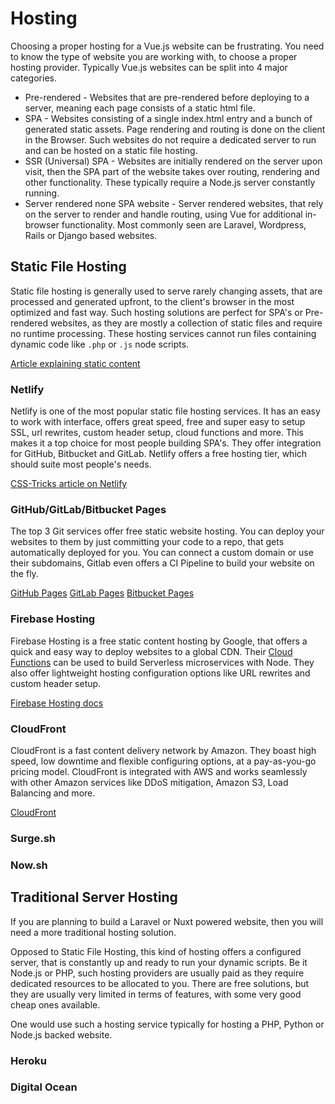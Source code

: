 # Hosting

Choosing a proper hosting for a Vue.js website can be frustrating. You need to know the type of website you are working with, to choose a proper hosting provider. Typically Vue.js websites can be split into 4 major categories. 

* Pre-rendered - Websites that are pre-rendered before deploying to a server, meaning each page consists of a static html file.
* SPA - Websites consisting of a single index.html entry and a bunch of generated static assets. Page rendering and routing is done on the client in the Browser. Such websites do not require a dedicated server to run and can be hosted on a static file hosting.
* SSR (Universal) SPA - Websites are initially rendered on the server upon visit, then the SPA part of the website takes over routing, rendering and other functionality. These typically require a Node.js server constantly running.
* Server rendered none SPA website - Server rendered websites, that rely on the server to render and handle routing, using Vue for additional in-browser functionality. Most commonly seen are Laravel, Wordpress, Rails or Django based websites.

## Static File Hosting
Static file hosting is generally used to serve rarely changing assets, that are processed and generated upfront, to the client's browser in the most optimized and fast way. Such hosting solutions are perfect for SPA's or Pre-rendered websites, as they are mostly a collection of static files and require no runtime processing. These hosting services cannot run files containing dynamic code like `.php` or `.js` node scripts.

[Article explaining static content](https://www.maxcdn.com/one/visual-glossary/static-content/)

### Netlify
Netlify is one of the most popular static file hosting services. It has an easy to work with interface, offers great speed, free and super easy to setup SSL, url rewrites, custom header setup, cloud functions and more. This makes it a top choice for most people building SPA's. They offer integration for GitHub, Bitbucket and GitLab. Netlify offers a free hosting tier, which should suite most people's needs.

[CSS-Tricks article on Netlify](https://css-tricks.com/static-file-hosting-doesnt-have-to-be-so-static/)

### GitHub/GitLab/Bitbucket Pages
The top 3 Git services offer free static website hosting. You can deploy your websites to them by just committing your code to a repo, that gets automatically deployed for you. You can connect a custom domain or use their subdomains, Gitlab even offers a CI Pipeline to build your website on the fly. 

[GitHub Pages](https://pages.github.com/)
[GitLab Pages](https://gitlab.com/help/user/project/pages/index.md)
[Bitbucket Pages](https://pages.bitbucket.io/) 

### Firebase Hosting
Firebase Hosting is a free static content hosting by Google, that offers a quick and easy way to deploy websites to a global CDN. Their [Cloud Functions](https://firebase.google.com/docs/functions/) can be used to build Serverless microservices with Node. They also offer lightweight hosting configuration options like URL rewrites and custom header setup.

[Firebase Hosting docs](https://firebase.google.com/docs/hosting/)

### CloudFront
CloudFront is a fast content delivery network by Amazon. They boast high speed, low downtime and flexible configuring options, at a pay-as-you-go pricing model. CloudFront is integrated with AWS and works seamlessly with other Amazon services like DDoS mitigation, Amazon S3, Load Balancing and more.

[CloudFront](https://aws.amazon.com/cloudfront/)

### Surge.sh

### Now.sh

## Traditional Server Hosting
If you are planning to build a Laravel or Nuxt powered website, then you will need a more traditional hosting solution.

Opposed to Static File Hosting, this kind of hosting offers a configured server, that is constantly up and ready to run your dynamic scripts. Be it Node.js or PHP, such hosting providers are usually paid as they require dedicated resources to be allocated to you. There are free solutions, but they are usually very limited in terms of features, with some very good cheap ones available.

One would use such a hosting service typically for hosting a PHP, Python or Node.js backed website. 

### Heroku

### Digital Ocean
